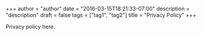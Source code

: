 +++
author = "author"
date = "2016-03-15T18:21:33-07:00"
description = "description"
draft = false
tags = ["tag1", "tag2"]
title = "Privacy Policy"
+++

Privacy policy here.
